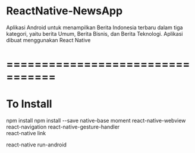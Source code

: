 # ReactNative-NewsApp
Aplikasi Android untuk menampilkan Berita Indonesia terbaru dalam tiga kategori, yaitu berita Umum, Berita Bisnis, dan Berita Teknologi. Aplikasi dibuat menggunakan React Native


# =================================
# To Install 
npm install
npm install --save native-base moment react-native-webview react-navigation react-native-gesture-handler  
react-native link

react-native run-android
